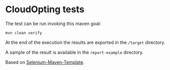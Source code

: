 # CloudOpting tests

The test can be run invoking this maven goal:

`mvn clean verify`

At the end of the execution the results are exported in the `/target` directory.  

A sample of the result is available in the `report-example` directory.

Based on [Selenium-Maven-Template](https://github.com/Ardesco/Selenium-Maven-Template).